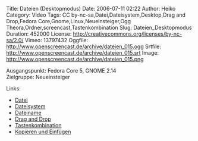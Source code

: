 Title: Dateien (Desktopmodus)
Date: 2006-07-11 02:22
Author: Heiko
Category: Video
Tags: CC by-nc-sa,Datei,Dateisystem,Desktop,Drag and Drop,Fedora Core,Gnome,Linux,Neueinsteiger,Ogg Theora,Ordner,screencast,Tastenkombination
Slug: Dateien_Desktopmodus
Duration: 452000
License: http://creativecommons.org/licenses/by-nc-sa/2.0/
Vimeo: 13797432
Oggfile: http://www.openscreencast.de/archive/dateien_015.ogg
Srtfile: http://www.openscreencast.de/archive/dateien_015.srt
Image: http://www.openscreencast.de/archive/dateien_015.png

Ausgangspunkt: Fedora Core 5, GNOME 2.14  
Zielgruppe: Neueinsteiger  

Links:

  * [Datei](http://de.wikipedia.org/wiki/Datei)
  * [Dateisystem](http://de.wikipedia.org/wiki/Dateisystem)
  * [Dateiname](http://de.wikipedia.org/wiki/Dateiname)
  * [Drag and Drop](http://de.wikipedia.org/wiki/Drag_and_Drop)
  * [Tastenkombination](http://de.wikipedia.org/wiki/Tastenkombination)
  * [Kopieren und Einfügen](http://de.wikipedia.org/wiki/Kopieren_und_Einf%C3%BCgen)

